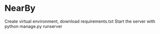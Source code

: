# NearBy
Create virtual environment, download requirements.txt
Start the server with python manage.py runserver

